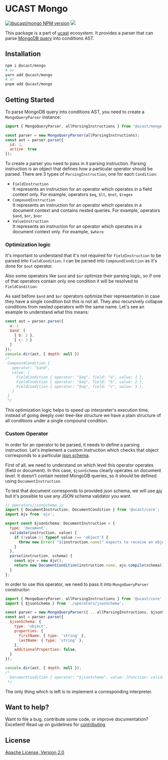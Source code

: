 # UCAST Mongo

[![@ucast/mongo NPM version](https://badge.fury.io/js/%40ucast%2Fmongo.svg)](https://badge.fury.io/js/%40ucast%2Fmongo)
[![](https://img.shields.io/npm/dm/%40ucast%2Fmongo.svg)](https://www.npmjs.com/package/%40ucast%2Fmongo)

This package is a part of [ucast] ecosystem. It provides a parser that can parse [MongoDB query](https://docs.mongodb.com/manual/reference/operator/query/) into conditions AST.

[ucast]: https://github.com/stalniy/ucast

## Installation

```sh
npm i @ucast/mongo
# or
yarn add @ucast/mongo
# or
pnpm add @ucast/mongo
```

## Getting Started

To parse MongoDB query into conditions AST, you need to create a `MongoQueryParser` instance:

```js
import { MongoQueryParser, allParsingInstructions } from '@ucast/mongo';

const parser = new MongoQueryParser(allParsingInstructions);
const ast = parser.parse({
  id: 1,
  active: true
});
```

To create a parser you need to pass in it parsing instruction. Parsing instruction is an object that defines how a particular operator should be parsed. There are 3 types of `ParsingInstruction`, one for each `Condition`:

* `FieldInstruction`\
  It represents an instruction for an operator which operates in a field context only. For example, operators `$eq`, `$lt`, `$not`, `$regex`
* `CompoundInstruction`\
  It represents an instruction for an operator which operates in a document context and contains nested queries. For example, operators `$and`, `$or`, `$nor`
* `ValueInstruction`\
  It represents an instruction for an operator which operates in a document context only. For example, `$where`

### Optimization logic

It's important to understand that it's not required for `FieldInstruction` to be parsed into `FieldCondition`. I can be parsed into `CompoundCondition` as it's done for `$not` operator.

Also some operators like `$and` and `$or` optimize their parsing logic, so if one of that operators contain only one condition it will be resolved to `FieldCondition`.

As said before `$and` and `$or` operators optimize their representation in case they have a single condition but this is not all. They also recursively collapse conditions from nested operators with the same name. Let's see an example to understand what this means:

```js
const ast = parser.parse({
  a: 1
  $and: [
    { b: 2 },
    { c: 3 }
  ]
});
console.dir(ast, { depth: null })
/*
 CompoundCondition {
   operator: "$and",
   value: [
     FieldCondition { operator: "$eq", field: "a", value: 1 },
     FieldCondition { operator: "$eq", field: "b", value: 2 },
     FieldCondition { operator: "$eq", field: "c", value: 3 },
   ]
 }
 */
```

This optimization logic helps to speed up interpreter's execution time, instead of going deeply over tree-like structure we have a plain structure of all conditions under a single compound condition.

### Custom Operator

In order for an operator to be parsed, it needs to define a parsing instruction. Let's implement a custom instruction which checks that object corresponds to a particular [json schema](https://json-schema.org/).

First of all, we need to understand on which level this operator operates (field or document). In this case, `$jsonSchema` clearly operates on document level. It doesn't contain nested MongoDB queries, so it should be defined using `DocumentInstruction`.

To test that document corresponds to provided json schema, we will use [ajv](https://ajv.js.org/) but it's possible to use any JSON schema validator you want.

```js
// operators/jsonSchema.js
import { DocumentInstruction, DocumentCondition } from '@ucast/core';
import Ajv from 'ajv';

export const $jsonSchema: DocumentInstruction = {
  type: 'document',
  validate(instruction, value) {
    if (!value || typeof value !== 'object') {
      throw new Error(`"${instruction.name}" expects to receive an object`)
    }
  },
  parse(instruction, schema) {
    const ajv = new Ajv();
    return new DocumentCondition(instruction.name, ajv.compile(schema));
  }
};
```

In order to use this operator, we need to pass it into `MongoQueryParser` constructor:

```js
import { MongoQueryParser, allParsingInstructions } from '@ucast/core';
import { $jsonSchema } from './operators/jsonSchema';

const parser = new MongoQueryParser({ ...allParsingInstructions, $jsonSchema });
const ast = parser.parse({
  $jsonSchema: {
    type: 'object',
    properties: {
      firstName: { type: 'string' },
      lastName: { type: 'string' },
    },
    additionalProperties: false,
  }
});

console.dir(ast, { depth: null });
/*
  DocumentCondition { operator: "$jsonSchema", value: [Function: validate] }
 */
```

The only thing which is left is to implement a corresponding interpreter.

## Want to help?

Want to file a bug, contribute some code, or improve documentation? Excellent! Read up on guidelines for [contributing]

## License

[Apache License, Version 2.0](http://www.apache.org/licenses/LICENSE-2.0)

[contributing]: https://github.com/stalniy/uscast/blob/master/CONTRIBUTING.md
